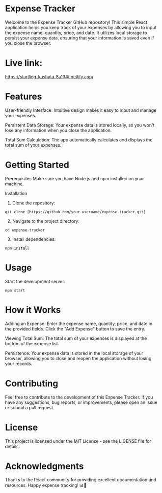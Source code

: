 # Expense Tracker

Welcome to the Expense Tracker GitHub repository! This simple React application helps you keep track of your expenses by allowing you to input the expense name, quantity, price, and date. It utilizes local storage to persist your expense data, ensuring that your information is saved even if you close the browser.

# Live link:
https://startling-kashata-8a134f.netlify.app/

# Features
User-friendly Interface: Intuitive design makes it easy to input and manage your expenses.

Persistent Data Storage: Your expense data is stored locally, so you won't lose any information when you close the application.

Total Sum Calculation: The app automatically calculates and displays the total sum of your expenses.

# Getting Started
Prerequisites
Make sure you have Node.js and npm installed on your machine.

Installation
1. Clone the repository:

```
git clone [https://github.com/your-username/expense-tracker.git]
```
2. Navigate to the project directory:
```
cd expense-tracker
```
3. Install dependencies:
```
npm install
```

# Usage
Start the development server:

```
npm start
```

# How it Works
Adding an Expense: Enter the expense name, quantity, price, and date in the provided fields. Click the "Add Expense" button to save the entry.

Viewing Total Sum: The total sum of your expenses is displayed at the bottom of the expense list.

Persistence: Your expense data is stored in the local storage of your browser, allowing you to close and reopen the application without losing your records.

# Contributing
Feel free to contribute to the development of this Expense Tracker. If you have any suggestions, bug reports, or improvements, please open an issue or submit a pull request.

# License
This project is licensed under the MIT License - see the LICENSE file for details.

# Acknowledgments
Thanks to the React community for providing excellent documentation and resources.
Happy expense tracking! 📊💸
